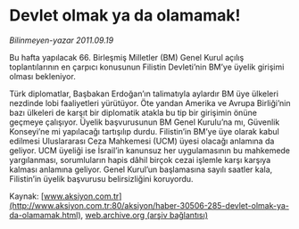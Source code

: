 # Devlet olmak ya da olamamak!

*Bilinmeyen-yazar 2011.09.19*

<font class="agenda2NewsSpot">
 Bu hafta yapılacak 66. Birleşmiş Milletler (BM) Genel Kurul açılış  toplantılarının en çarpıcı konusunun Filistin Devleti’nin BM’ye üyelik  girişimi olması bekleniyor.
</font>
<font class="newsDetail">
 <p>
  Türk diplomatlar, Başbakan Erdoğan’ın talimatıyla aylardır BM üye ülkeleri nezdinde lobi faaliyetleri yürütüyor. Öte yandan Amerika ve Avrupa Birliği’nin bazı ülkeleri de karşıt bir diplomatik atakla bu tip bir girişimin önüne geçmeye çalışıyor. Üyelik başvurusunun BM Genel Kurulu’na mı, Güvenlik Konseyi’ne mi yapılacağı tartışılıp durdu. Filistin’in BM’ye üye olarak kabul edilmesi Uluslararası Ceza Mahkemesi (UCM) üyesi olacağı anlamına da geliyor. UCM üyeliği ise İsrail’in kanunsuz her uygulamasının bu mahkemede yargılanması, sorumluların hapis dâhil birçok cezai işlemle karşı karşıya kalması anlamına geliyor. Genel Kurul’un başlamasına sayılı saatler kala, Filistin’in üyelik başvurusu belirsizliğini koruyordu.
 </p>
</font>

Kaynak: [www.aksiyon.com.tr](http://www.aksiyon.com.tr:80/aksiyon/haber-30506-285-devlet-olmak-ya-da-olamamak.html), [web.archive.org (arşiv bağlantısı)](http://web.archive.org/web/20111008060858/http://www.aksiyon.com.tr:80/aksiyon/haber-30506-285-devlet-olmak-ya-da-olamamak.html)
